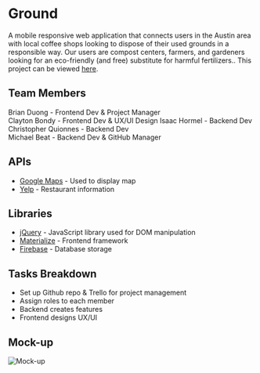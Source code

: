 # Ground

A mobile responsive web application that connects users in the Austin area with local coffee shops looking to dispose of their used grounds in a responsible way. Our users are compost centers, farmers, and gardeners looking for an eco-friendly (and free) substitute for harmful fertilizers.. This project can be viewed [here](https://1cbondy1.github.io/Ground/).

## Team Members
Brian Duong - Frontend Dev & Project Manager  
Clayton Bondy - Frontend Dev & UX/UI Design 
Isaac Hormel - Backend Dev  
Christopher Quionnes - Backend Dev  
Michael Beat - Backend Dev & GitHub Manager 

## APIs
* [Google Maps](https://developers.google.com/maps/documentation/) - Used to display map
* [Yelp](https://www.yelp.com/fusion) - Restaurant information

## Libraries
* [jQuery](https://jquery.com/) - JavaScript library used for DOM manipulation
* [Materialize](https://materializecss.com/) - Frontend framework
* [Firebase](https://firebase.google.com/) - Database storage

## Tasks Breakdown
* Set up Github repo & Trello for project management
* Assign roles to each member
* Backend creates features
* Frontend designs UX/UI

## Mock-up

![Mock-up](https://user-images.githubusercontent.com/38300070/48158943-85f37a00-e299-11e8-914c-07eeaa850425.JPG)
